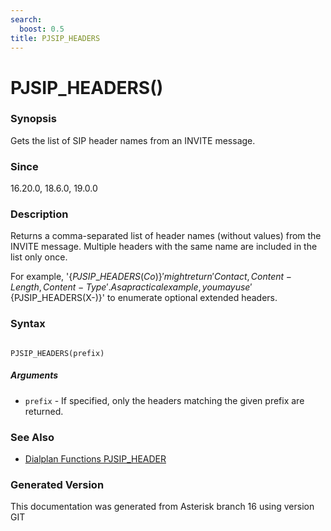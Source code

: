```yaml
---
search:
  boost: 0.5
title: PJSIP_HEADERS
---
```


# PJSIP_HEADERS()

### Synopsis

Gets the list of SIP header names from an INVITE message.

### Since

16.20.0, 18.6.0, 19.0.0

### Description

Returns a comma-separated list of header names (without values) from the INVITE message. Multiple headers with the same name are included in the list only once.<br>

For example, '$\{PJSIP\_HEADERS(Co)\}' might return 'Contact,Content-Length,Content-Type'. As a practical example, you may use '$\{PJSIP\_HEADERS(X-)\}' to enumerate optional extended headers.<br>


### Syntax


```

PJSIP_HEADERS(prefix)
```
##### Arguments


* `prefix` - If specified, only the headers matching the given prefix are returned.<br>

### See Also

* [Dialplan Functions PJSIP_HEADER](/Asterisk_16_Documentation/API_Documentation/Dialplan_Functions/PJSIP_HEADER)


### Generated Version

This documentation was generated from Asterisk branch 16 using version GIT 